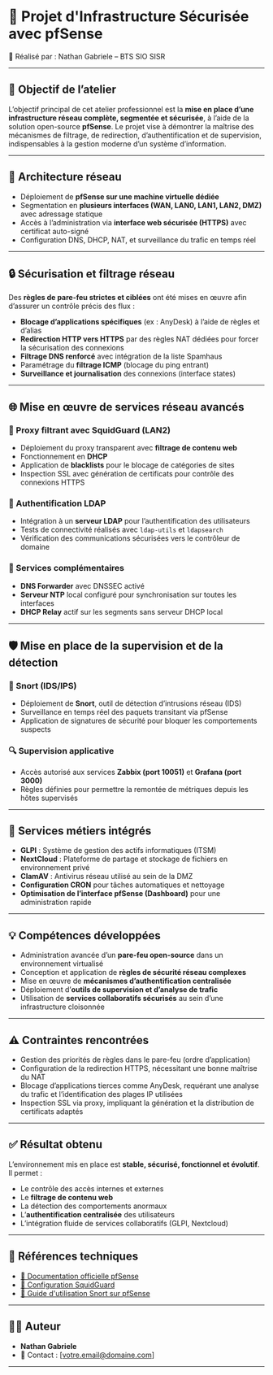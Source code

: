 # 🔐 Projet d'Infrastructure Sécurisée avec pfSense  
📘 Réalisé par : Nathan Gabriele – BTS SIO SISR

---

## 🎯 Objectif de l’atelier

L’objectif principal de cet atelier professionnel est la **mise en place d’une infrastructure réseau complète, segmentée et sécurisée**, à l’aide de la solution open-source **pfSense**. Le projet vise à démontrer la maîtrise des mécanismes de filtrage, de redirection, d’authentification et de supervision, indispensables à la gestion moderne d’un système d’information.

---

## 🧱 Architecture réseau

- Déploiement de **pfSense sur une machine virtuelle dédiée**
- Segmentation en **plusieurs interfaces (WAN, LAN0, LAN1, LAN2, DMZ)** avec adressage statique
- Accès à l’administration via **interface web sécurisée (HTTPS)** avec certificat auto-signé
- Configuration DNS, DHCP, NAT, et surveillance du trafic en temps réel

---

## 🔒 Sécurisation et filtrage réseau

Des **règles de pare-feu strictes et ciblées** ont été mises en œuvre afin d’assurer un contrôle précis des flux :

- **Blocage d’applications spécifiques** (ex : AnyDesk) à l’aide de règles et d’alias
- **Redirection HTTP vers HTTPS** par des règles NAT dédiées pour forcer la sécurisation des connexions
- **Filtrage DNS renforcé** avec intégration de la liste Spamhaus
- Paramétrage du **filtrage ICMP** (blocage du ping entrant)
- **Surveillance et journalisation** des connexions (interface states)

---

## 🌐 Mise en œuvre de services réseau avancés

### 🔁 Proxy filtrant avec SquidGuard (LAN2)
- Déploiement du proxy transparent avec **filtrage de contenu web**
- Fonctionnement en **DHCP**
- Application de **blacklists** pour le blocage de catégories de sites
- Inspection SSL avec génération de certificats pour contrôle des connexions HTTPS

### 🧾 Authentification LDAP
- Intégration à un **serveur LDAP** pour l’authentification des utilisateurs
- Tests de connectivité réalisés avec `ldap-utils` et `ldapsearch`
- Vérification des communications sécurisées vers le contrôleur de domaine

### 📡 Services complémentaires
- **DNS Forwarder** avec DNSSEC activé
- **Serveur NTP** local configuré pour synchronisation sur toutes les interfaces
- **DHCP Relay** actif sur les segments sans serveur DHCP local

---

## 🛡️ Mise en place de la supervision et de la détection

### 🧪 Snort (IDS/IPS)
- Déploiement de **Snort**, outil de détection d’intrusions réseau (IDS)
- Surveillance en temps réel des paquets transitant via pfSense
- Application de signatures de sécurité pour bloquer les comportements suspects

### 🔍 Supervision applicative
- Accès autorisé aux services **Zabbix (port 10051)** et **Grafana (port 3000)**
- Règles définies pour permettre la remontée de métriques depuis les hôtes supervisés

---

## 🧰 Services métiers intégrés

- **GLPI** : Système de gestion des actifs informatiques (ITSM)
- **NextCloud** : Plateforme de partage et stockage de fichiers en environnement privé
- **ClamAV** : Antivirus réseau utilisé au sein de la DMZ
- **Configuration CRON** pour tâches automatiques et nettoyage
- **Optimisation de l’interface pfSense (Dashboard)** pour une administration rapide

---

## 💡 Compétences développées

- Administration avancée d’un **pare-feu open-source** dans un environnement virtualisé
- Conception et application de **règles de sécurité réseau complexes**
- Mise en œuvre de **mécanismes d’authentification centralisée**
- Déploiement d’**outils de supervision et d’analyse de trafic**
- Utilisation de **services collaboratifs sécurisés** au sein d’une infrastructure cloisonnée

---

## ⚠️ Contraintes rencontrées

- Gestion des priorités de règles dans le pare-feu (ordre d’application)
- Configuration de la redirection HTTPS, nécessitant une bonne maîtrise du NAT
- Blocage d’applications tierces comme AnyDesk, requérant une analyse du trafic et l’identification des plages IP utilisées
- Inspection SSL via proxy, impliquant la génération et la distribution de certificats adaptés

---

## ✅ Résultat obtenu

L’environnement mis en place est **stable, sécurisé, fonctionnel et évolutif**. Il permet :
- Le contrôle des accès internes et externes
- Le **filtrage de contenu web**
- La détection des comportements anormaux
- L’**authentification centralisée** des utilisateurs
- L’intégration fluide de services collaboratifs (GLPI, Nextcloud)

---

## 🔗 Références techniques

- [📘 Documentation officielle pfSense](https://docs.netgate.com/pfsense/en/latest/)
- [🔐 Configuration SquidGuard](https://www.geekdecoder.com/pfsense-squid-squidguard/)
- [🧠 Guide d'utilisation Snort sur pfSense](https://docs.netgate.com/pfsense/en/latest/packages/snort/index.html)

---

## 👨‍💻 Auteur

- **Nathan Gabriele**
- 📧 Contact : [votre.email@domaine.com]

---
